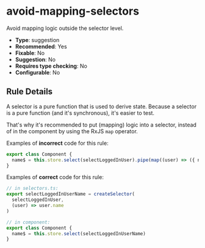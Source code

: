 # avoid-mapping-selectors

Avoid mapping logic outside the selector level.

- **Type**: suggestion
- **Recommended**: Yes
- **Fixable**: No
- **Suggestion**: No
- **Requires type checking**: No
- **Configurable**: No

<!-- Everything above this generated, do not edit -->
<!-- MANUAL-DOC:START -->

## Rule Details

A selector is a pure function that is used to derive state.
Because a selector is a pure function (and it's synchronous), it's easier to test.

That's why it's recommended to put (mapping) logic into a selector, instead of in the component by using the RxJS `map` operator.

Examples of **incorrect** code for this rule:

```ts
export class Component {
  name$ = this.store.select(selectLoggedInUser).pipe(map((user) => ({ name: user.name })));
}
```

Examples of **correct** code for this rule:

```ts
// in selectors.ts:
export selectLoggedInUserName = createSelector(
  selectLoggedInUser,
  (user) => user.name
)

// in component:
export class Component {
  name$ = this.store.select(selectLoggedInUserName)
}
```
